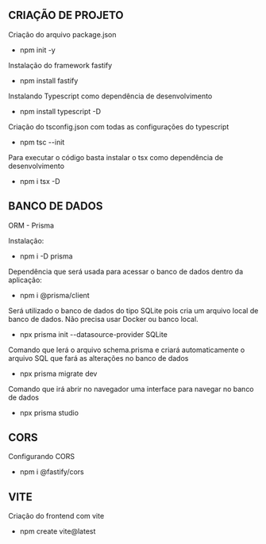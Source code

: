 ## CRIAÇÃO DE PROJETO

Criação do arquivo package.json
* npm init -y

Instalação do framework fastify
* npm install fastify

Instalando Typescript como dependência de desenvolvimento
* npm install typescript -D

Criação do tsconfig.json com todas as configurações do typescript
* npm tsc --init

Para executar o código basta instalar o tsx como dependência de desenvolvimento
* npm i tsx -D


## BANCO DE DADOS
ORM - Prisma

Instalação:
* npm i -D prisma

Dependência que será usada para acessar o banco de dados dentro da aplicação:
* npm i @prisma/client

Será utilizado o banco de dados do tipo SQLite pois cria um arquivo local de banco de dados.
Não precisa usar Docker ou banco local.
* npx prisma init --datasource-provider SQLite

Comando que lerá o arquivo schema.prisma e criará automaticamente o arquivo SQL que fará as alterações no banco de dados
* npx prisma migrate dev

Comando que irá abrir no navegador uma interface para navegar no banco de dados
* npx prisma studio


## CORS

Configurando CORS
* npm i @fastify/cors


## VITE

Criação do frontend com vite
* npm create vite@latest